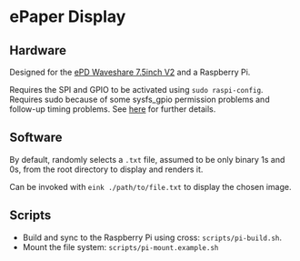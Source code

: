 # ePaper Display

## Hardware

Designed for the [ePD Waveshare 7.5inch V2](https://www.waveshare.com/7.5inch-e-paper-hat.htm) and a Raspberry Pi.

Requires the SPI and GPIO to be activated using `sudo raspi-config`. Requires sudo because of some sysfs_gpio permission problems and follow-up timing problems. See [here](https://github.com/rust-embedded/rust-sysfs-gpio/issues/5) for further details.

## Software

By default, randomly selects a `.txt` file, assumed to be only binary 1s and 0s, from the root directory to display and renders it.

Can be invoked with `eink ./path/to/file.txt` to display the chosen image.

## Scripts

* Build and sync to the Raspberry Pi using cross: `scripts/pi-build.sh`.
* Mount the file system: `scripts/pi-mount.example.sh`
